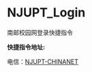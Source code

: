 # NJUPT_Login
南邮校园网登录快捷指令


**快捷指令地址:**

电信：[NJUPT-CHINANET](https://www.icloud.com/shortcuts/66f7aa0a1dd24e5b8cfef38637cadafb)
